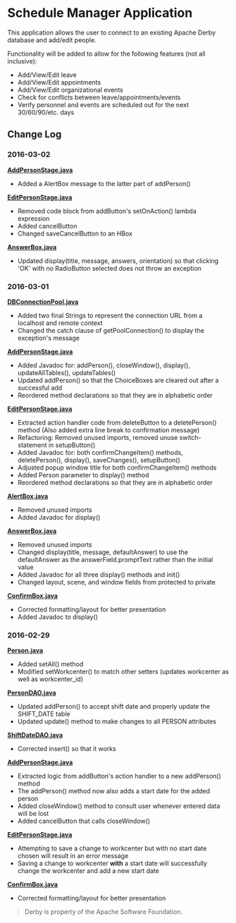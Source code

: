 # Schedule Manager Application

This application allows the user to connect to an existing Apache Derby database and add/edit people.

Functionality will be added to allow for the following features (not all inclusive):
- Add/View/Edit leave
- Add/View/Edit appointments
- Add/View/Edit organizational events
- Check for conflicts between leave/appointments/events
- Verify personnel and events are scheduled out for the next 30/60/90/etc. days

## Change Log

### 2016-03-02

[**AddPersonStage.java**](https://github.com/igeryu/scheduleapp/blob/develop/src/window/AddPersonStage.java)

- Added a AlertBox message to the latter part of addPerson()

[**EditPersonStage.java**](https://github.com/igeryu/scheduleapp/blob/develop/src/window/EditPersonStage.java)

- Removed code block from addButton's setOnAction() lambda expression
- Added cancelButton
- Changed saveCancelButton to an HBox

[**AnswerBox.java**](https://github.com/igeryu/scheduleapp/blob/develop/src/window/modal/AnswerBox.java)

- Updated display(title, message, answers, orientation) so that clicking 'OK' with no RadioButton selected does not throw an exception

### 2016-03-01

[**DBConnectionPool.java**](https://github.com/igeryu/scheduleapp/blob/develop/src/util/DBConnectionPool.java)

- Added two final Strings to represent the connection URL from a localhost and remote context
- Changed the catch clause of getPoolConnection() to display the exception's message

[**AddPersonStage.java**](https://github.com/igeryu/scheduleapp/blob/develop/src/window/AddPersonStage.java)

- Added Javadoc for: addPerson(), closeWindow(), display(), updateAllTables(), updateTables()
- Updated addPerson() so that the ChoiceBoxes are cleared out after a successful add
- Reordered method declarations so that they are in alphabetic order

[**EditPersonStage.java**](https://github.com/igeryu/scheduleapp/blob/develop/src/window/EditPersonStage.java)

- Extracted action handler code from deleteButton to a deletePerson() method  (Also added extra line break to confirmation message)
- Refactoring: Removed unused imports, removed unuse switch-statement in setupButton()
- Added Javadoc for: both confirmChangeItem() methods, deletePerson(), display(), saveChanges(), setupButton()
- Adjusted popup window title for both confirmChangeItem() methods
- Added Person parameter to display() method
- Reordered method declarations so that they are in alphabetic order

[**AlertBox.java**](https://github.com/igeryu/scheduleapp/blob/develop/src/window/modal/AlertBox.java)

- Removed unused imports
- Added Javadoc for display()

[**AnswerBox.java**](https://github.com/igeryu/scheduleapp/blob/develop/src/window/modal/AnswerBox.java)

- Removed unused imports
- Changed display(title, message, defaultAnswer) to use the defaultAnswer as the answerField.promptText rather than the initial value
- Added Javadoc for all three display() methods and init()
- Changed layout, scene, and window fields from protected to private

[**ConfirmBox.java**](https://github.com/igeryu/scheduleapp/blob/develop/src/window/modal/ConfirmBox.java)

- Corrected formatting/layout for better presentation
- Added Javadoc to display()

### 2016-02-29

[**Person.java**](https://github.com/igeryu/scheduleapp/blob/develop/src/domain/Person.java)

- Added setAll() method
- Modified setWorkcenter() to match other setters (updates workcenter as well as workcenter_id)

[**PersonDAO.java**](https://github.com/igeryu/scheduleapp/blob/develop/src/domain/PersonDAO.java)

- Updated addPerson() to accept shift date and properly update the SHIFT_DATE table
- Updated update() method to make changes to all PERSON attributes

[**ShiftDateDAO.java**](https://github.com/igeryu/scheduleapp/blob/develop/src/domain/ShiftDateDAO.java)

- Corrected insert() so that it works

[**AddPersonStage.java**](https://github.com/igeryu/scheduleapp/blob/develop/src/window/AddPersonStage.java)

- Extracted logic from addButton's action handler to a new addPerson() method
- The addPerson() method now also adds a start date for the added person
- Added closeWindow() method to consult user whenever entered data will be lost
- Added cancelButton that calls closeWindow()

[**EditPersonStage.java**](https://github.com/igeryu/scheduleapp/blob/develop/src/window/EditPersonStage.java)

- Attempting to save a change to workcenter but with no start date chosen will result in an error message
- Saving a change to workcenter **with** a start date will successfully change the workcenter and add a new start date

[**ConfirmBox.java**](https://github.com/igeryu/scheduleapp/blob/develop/src/window/modal/ConfirmBox.java)
- Corrected formatting/layout for better presentation

> Derby is property of the Apache Software Foundation.